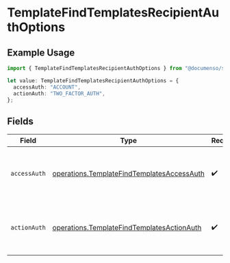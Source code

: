 # TemplateFindTemplatesRecipientAuthOptions

## Example Usage

```typescript
import { TemplateFindTemplatesRecipientAuthOptions } from "@documenso/sdk-typescript/models/operations";

let value: TemplateFindTemplatesRecipientAuthOptions = {
  accessAuth: "ACCOUNT",
  actionAuth: "TWO_FACTOR_AUTH",
};
```

## Fields

| Field                                                                                                    | Type                                                                                                     | Required                                                                                                 | Description                                                                                              |
| -------------------------------------------------------------------------------------------------------- | -------------------------------------------------------------------------------------------------------- | -------------------------------------------------------------------------------------------------------- | -------------------------------------------------------------------------------------------------------- |
| `accessAuth`                                                                                             | [operations.TemplateFindTemplatesAccessAuth](../../models/operations/templatefindtemplatesaccessauth.md) | :heavy_check_mark:                                                                                       | The type of authentication required for the recipient to access the document.                            |
| `actionAuth`                                                                                             | [operations.TemplateFindTemplatesActionAuth](../../models/operations/templatefindtemplatesactionauth.md) | :heavy_check_mark:                                                                                       | The type of authentication required for the recipient to sign the document.                              |
